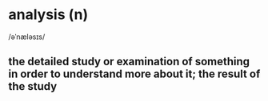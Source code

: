 # analysis (n)

/əˈnæləsɪs/

## the detailed study or examination of something in order to understand more about it; the result of the study